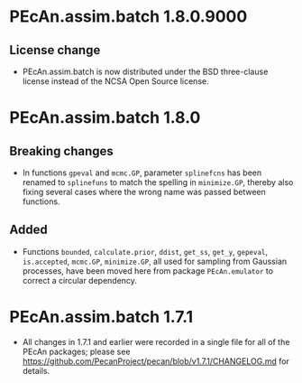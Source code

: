 # PEcAn.assim.batch 1.8.0.9000

## License change
* PEcAn.assim.batch is now distributed under the BSD three-clause license instead of the NCSA Open Source license.


# PEcAn.assim.batch 1.8.0

## Breaking changes
* In functions `gpeval` and `mcmc.GP`, parameter `splinefcns` has been renamed to `splinefuns` to match the spelling in `minimize.GP`, thereby also fixing several cases where the wrong name was passed between functions.

## Added
* Functions `bounded`, `calculate.prior`, `ddist`, `get_ss`, `get_y`, `gepeval`, `is.accepted`, `mcmc.GP`, `minimize.GP`, all used for sampling from Gaussian processes, have been moved here from package `PEcAn.emulator` to correct a circular dependency.


# PEcAn.assim.batch 1.7.1

* All changes in 1.7.1 and earlier were recorded in a single file for all of the PEcAn packages; please see https://github.com/PecanProject/pecan/blob/v1.7.1/CHANGELOG.md for details.
